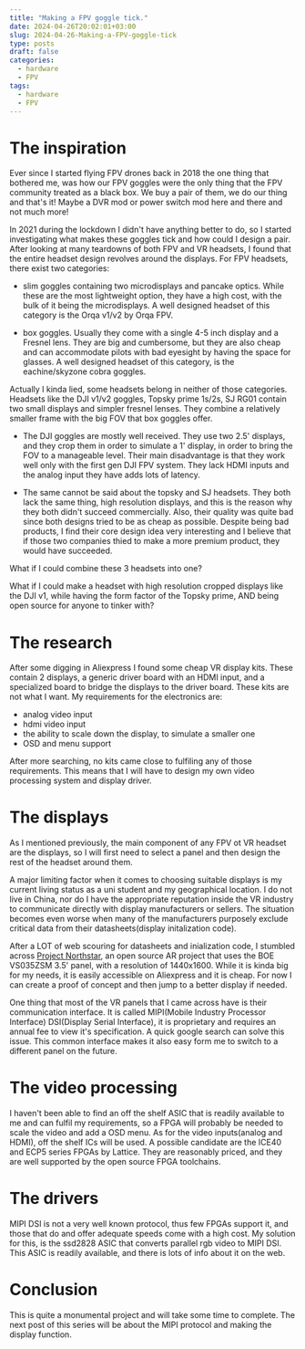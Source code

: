 ```yaml
---
title: "Making a FPV goggle tick."
date: 2024-04-26T20:02:01+03:00
slug: 2024-04-26-Making-a-FPV-goggle-tick
type: posts
draft: false
categories:
  - hardware
  - FPV
tags:
  - hardware
  - FPV
---
```


# The inspiration
Ever since I started flying FPV drones back in 2018 the one thing that bothered me, was how our FPV goggles were the only thing that the FPV community treated as a black box. We buy a pair of them, we do our thing and that's it! Maybe a DVR mod or power switch mod here and there and not much more! 

In 2021 during the lockdown I didn't have anything better to do, so I started investigating what makes these goggles tick and how could I design a pair. After looking at many teardowns of both FPV and VR headsets, I found that the entire headset design revolves around the displays. For FPV headsets, there exist two categories:

+ slim goggles containing two microdisplays and pancake optics. While these are the most lightweight option, they have a high cost, with the bulk of it being the microdisplays. A well designed headset of this category is the Orqa v1/v2 by Orqa FPV.

+ box goggles. Usually they come with a single 4-5 inch display and a Fresnel lens. They are big and cumbersome, but they are also cheap and can accommodate pilots with bad eyesight by having the space for glasses. A well designed headset of this category, is the eachine/skyzone cobra goggles.

Actually I kinda lied, some headsets belong in neither of those categories. Headsets like the DJI v1/v2 goggles, Topsky prime 1s/2s, SJ RG01 contain two small displays and simpler fresnel lenses. They combine a relatively smaller frame with the big FOV that box goggles offer. 

+ The DJI goggles are mostly well received. They use two 2.5' displays, and they crop them in order to simulate a 1' display, in order to bring the FOV to a manageable level. Their main disadvantage is that they work well only with the first gen DJI FPV system. They lack HDMI inputs and the analog input they have adds lots of latency.

+ The same cannot be said about the topsky and SJ headsets. They both lack the same thing, high resolution displays, and this is the reason why they both didn't succeed commercially. Also, their quality was quite bad since both designs tried to be as cheap as possible. Despite being bad products, I find their core design idea very interesting and I believe that if those two companies thied to make a more premium product, they would have succeeded.

What if I could combine these 3 headsets into one?

What if I could make a headset with high resolution cropped displays like the DJI v1, while having the form factor of the Topsky prime, AND being open source for anyone to tinker with?

# The research

After some digging in Aliexpress I found some cheap VR display kits. These contain 2 displays, a generic driver board with an HDMI input, and a specialized board to bridge the displays to the driver board. These kits are not what I want. My requirements for the electronics are:
+ analog video input
+ hdmi video input
+ the ability to scale down the display, to simulate a smaller one
+ OSD and menu support

After more searching, no kits came close to fulfiling any of those requirements. This means that I will have to design my own video processing system and display driver. 

# The displays

As I mentioned previously, the main component of any FPV ot VR headset are the displays, so I will first need to select a panel and then design the rest of the headset around them. 

A major limiting factor when it comes to choosing suitable displays is my current living status as a uni student and my geographical location. I do not live in China, nor do I have the appropriate reputation inside the VR industry to communicate directly with display manufacturers or sellers. The situation becomes even worse when many of the manufacturers purposely exclude critical data from their datasheets(display initalization code). 

After a LOT of web scouring for datasheets and inialization code, I stumbled across [Project Northstar](https://docs.projectnorthstar.org/project-north-star), an open source AR project that uses the BOE VS035ZSM 3.5' panel, with a resolution of 1440x1600. While it is kinda big for my needs, it is easily accessible on Aliexpress and it is cheap. For now I can create a proof of concept and then jump to a better display if needed.

One thing that most of the VR panels that I came across have is their communication interface. It is called MIPI(Mobile Industry Processor Interface) DSI(Display Serial Interface), it is proprietary and requires an annual fee to view it's specification. A quick google search can solve this issue. This common interface makes it also easy form me to switch to a different panel on the future.

# The video processing

I haven't been able to find an off the shelf ASIC that is readily available to me and can fulfil my requirements, so a FPGA will probably be needed to scale the video and add a OSD menu. As for the video inputs(analog and HDMI), off the shelf ICs will be used. A possible candidate are the ICE40 and ECP5 series FPGAs by Lattice. They are reasonably priced, and they are well supported by the open source FPGA toolchains.

# The drivers

MIPI DSI is not a very well known protocol, thus few FPGAs support it, and those that do and offer adequate speeds come with a high cost. My solution for this, is the ssd2828 ASIC that converts parallel rgb video to MIPI DSI. This ASIC is readily available, and there is lots of info about it on the web.

# Conclusion 

This is quite a monumental project and will take some time to complete. The next post of this series will be about the MIPI protocol and making the display function. 




